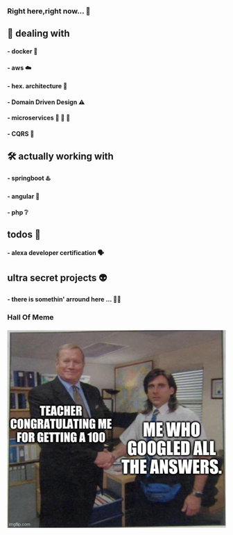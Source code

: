 ### Right here,right now... 🎵

## :book: dealing with 
#### - docker :whale:
#### - aws :cloud:
#### - hex. architecture :large_orange_diamond:
#### - Domain Driven Design :warning:
#### - microservices :department_store: :department_store: :department_store:
#### - CQRS 🚌

## 🛠️ actually working with

#### - springboot :hotsprings:
#### - angular :triangular_ruler:
#### - php ❔

## todos 🏹
#### - alexa developer certification 🗣️

## ultra secret projects :alien:
#### - there is somethin' arround here ... 👷‍♂️

### Hall Of Meme

#### ![alt text](https://github.com/jmiquis/hallOfMeme/blob/master/53so72.jpg "Logo Title Text 1")




